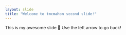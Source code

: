 ```yaml
---
layout: slide
title: "Welcome to tmcmahon second slide!"
---
```

This is my awesome slide :tada:
Use the left arrow to go back!
